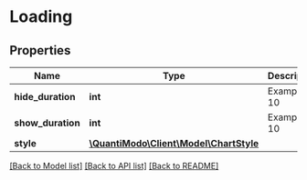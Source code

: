 # Loading

## Properties
Name | Type | Description | Notes
------------ | ------------- | ------------- | -------------
**hide_duration** | **int** | Example: 10 | 
**show_duration** | **int** | Example: 10 | 
**style** | [**\QuantiModo\Client\Model\ChartStyle**](ChartStyle.md) |  | 

[[Back to Model list]](../README.md#documentation-for-models) [[Back to API list]](../README.md#documentation-for-api-endpoints) [[Back to README]](../README.md)


